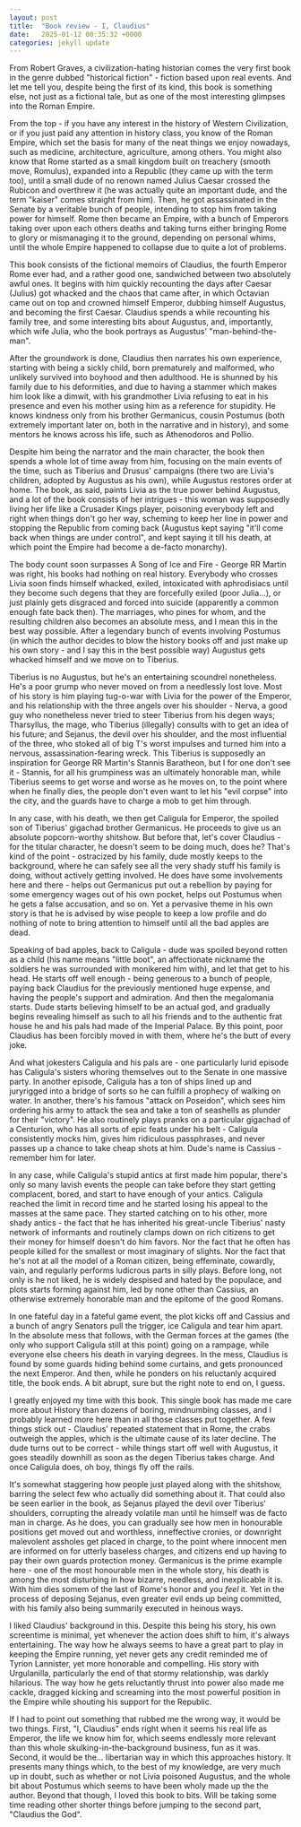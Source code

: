 ```yaml
---
layout: post
title:  "Book review - I, Claudius"
date:   2025-01-12 00:35:32 +0000
categories: jekyll update
---
```


From Robert Graves, a civilization-hating historian comes the very first book in the genre dubbed "historical fiction" - fiction based upon real events. And let me tell you, despite being the first of its kind, this book is something else, not just as a fictional tale, but as one of the most interesting glimpses into the Roman Empire.

From the top - if you have any interest in the history of Western Civilization, or if you just paid any attention in history class, you know of the Roman Empire, which set the basis for many of the neat things we enjoy nowadays, such as medicine, architecture, agriculture, among others. You might also know that Rome started as a small kingdom built on treachery (smooth move, Romulus), expanded into a Republic (they came up with the term too), until a small dude of no renown named Julius Caesar crossed the Rubicon and overthrew it (he was actually quite an important dude, and the term "kaiser" comes straight from him). Then, he got assassinated in the Senate by a veritable bunch of people, intending to stop him from taking power for himself. Rome then became an Empire, with a bunch of Emperors taking over upon each others deaths and taking turns either bringing Rome to glory or mismanaging it to the ground, depending on personal whims, until the whole Empire happened to collapse due to quite a lot of problems.

This book consists of the fictional memoirs of Claudius, the fourth Emperor Rome ever had, and a rather good one, sandwiched between two absolutely awful ones. It begins with him quickly recounting the days after Caesar (Julius) got whacked and the chaos that came after, in which Octavian came out on top and crowned himself Emperor, dubbing himself Augustus, and becoming the first Caesar. Claudius spends a while recounting his family tree, and some interesting bits about Augustus, and, importantly, which wife Julia, who the book portrays as Augustus' "man-behind-the-man". 

After the groundwork is done, Claudius then narrates his own experience, starting with being a sickly child, born prematurely and malformed, who unlikely survived into boyhood and then adulthood. He is shunned by his family due to his deformities, and due to having a stammer which makes him look like a dimwit, with his grandmother Livia refusing to eat in his presence and even his mother using him as a reference for stupidity. He knows kindness only from his brother Germanicus, cousin Postumus (both extremely important later on, both in the narrative and in history), and some mentors he knows across his life, such as Athenodoros and Pollio. 

Despite him being the narrator and the main character, the book then spends a whole lot of time away from him, focusing on the main events of the time, such as Tiberius and Drusus' campaigns (there two are Livia's children, adopted by Augustus as his own), while Augustus restores order at home. The book, as said, paints Livia as the true power behind Augustus, and a lot of the book consists of her intrigues - this woman was supposedly living her life like a Crusader Kings player, poisoning everybody left and right when things don't go her way, scheming to keep her line in power and stopping the Republic from coming back (Augustus kept saying "it'll come back when things are under control", and kept saying it till his death, at which point the Empire had become a de-facto monarchy). 

The body count soon surpasses A Song of Ice and Fire - George RR Martin was right, his books had nothing on real history. Everybody who crosses Livia soon finds himself whacked, exiled, intoxicated with aphrodisiacs until they become such degens that they are forcefully exiled (poor Julia...), or just plainly gets disgraced and forced into suicide (apparently a common enough fate back then). The marriages, who pines for whom, and the resulting children also becomes an absolute mess, and I mean this in the best way possible. After a legendary bunch of events involving Postumus (in which the author decides to blow the history books off and just make up his own story - and I say this in the best possible way) Augustus gets whacked himself and we move on to Tiberius.

Tiberius is no Augustus, but he's an entertaining scoundrel nonetheless. He's a poor grump who never moved on from a needlessly lost love. Most of his story is him playing tug-o-war with Livia for the power of the Emperor, and his relationship with the three angels over his shoulder - Nerva, a good guy who nonetheless never tried to steer Tiberius from his degen ways; Tharsyllus, the mage, who Tiberius (illegally) consults with to get an idea of his future; and Sejanus, the devil over his shoulder, and the most influential of the three, who stoked all of big T's worst impulses and turned him into a nervous, assassination-fearing wreck. This Tiberius is supposedly an inspiration for George RR Martin's Stannis Baratheon, but I for one don't see it - Stannis, for all his grumpiness was an ultimately honorable man, while Tiberius seems to get worse and worse as he moves on, to the point where when he finally dies, the people don't even want to let his "evil corpse" into the city, and the guards have to charge a mob to get him through.

In any case, with his death, we then get Caligula for Emperor, the spoiled son of Tiberius' gigachad brother Germanicus. He proceeds to give us an absolute popcorn-worthy shitshow. But before that, let's cover Claudius - for the titular character, he doesn't seem to be doing much, does he? That's kind of the point - ostracized by his family, dude mostly keeps to the background, where he can safely see all the very shady stuff his family is doing, without actively getting involved. He does have some involvements here and there - helps out Germanicus put out a rebellion by paying for some emergency wages out of his own pocket, helps out Postumus when he gets a false accusation, and so on. Yet a pervasive theme in his own story is that he is advised by wise people to keep a low profile and do nothing of note to bring attention to himself until all the bad apples are dead.

Speaking of bad apples, back to Caligula - dude was spoiled beyond rotten as a child (his name means "little boot", an affectionate nickname the soldiers he was surrounded with monikered him with), and let that get to his head. He starts off well enough - being generous to a bunch of people, paying back Claudius for the previously mentioned huge expense, and having the people's support and admiration. And then the megalomania starts. Dude starts believing himself to be an actual god, and gradually begins revealing himself as such to all his friends and to the authentic frat house he and his pals had made of the Imperial Palace. By this point, poor Claudius has been forcibly moved in with them, where he's the butt of every joke. 

And what jokesters Caligula and his pals are - one particularly lurid episode has Caligula's sisters whoring themselves out to the Senate in one massive party. In another episode, Caligula has a ton of ships lined up and juryrigged into a bridge of sorts so he can fulfill a prophecy of walking on water. In another, there's his famous "attack on Poseidon", which sees him ordering his army to attack the sea and take a ton of seashells as plunder for their "victory". He also routinely plays pranks on a particular gigachad of a Centurion, who has all sorts of epic feats under his belt - Caligula consistently mocks him, gives him ridiculous passphrases, and never passes up a chance to take cheap shots at him. Dude's name is Cassius - remember him for later.

In any case, while Caligula's stupid antics at first made him popular, there's only so many lavish events the people can take before they start getting complacent, bored, and start to have enough of your antics. Caligula reached the limit in record time and he started losing his appeal to the masses at the same pace. They started catching on to his other, more shady antics - the fact that he has inherited his great-uncle Tiberius' nasty network of informants and routinely clamps down on rich citizens to get their money for himself doesn't do him favors. Nor the fact that he often has people killed for the smallest or most imaginary of slights. Nor the fact that he's not at all the model of a Roman citizen, being effeminate, cowardly, vain, and regularly performs ludicrous parts in silly plays. Before long, not only is he not liked, he is widely despised and hated by the populace, and plots starts forming against him, led by none other than Cassius, an otherwise extremely honorable man and the epitome of the good Romans.

In one fateful day in a fateful game event, the plot kicks off and Cassius and a bunch of angry Senators pull the trigger, ice Caligula and tear him apart. In the absolute mess that follows, with the German forces at the games (the only who support Caligula still at this point) going on a rampage, while everyone else cheers his death in varying degrees. In the mess, Claudius is found by some guards hiding behind some curtains, and gets pronounced the next Emperor. And then, while he ponders on his reluctanly acquired title, the book ends. A bit abrupt, sure but the right note to end on, I guess.

I greatly enjoyed my time with this book. This single book has made me care more about History than dozens of boring, mindnumbing classes, and I probably learned more here than in all those classes put together. A few things stick out - Claudius' repeated statement that in Rome, the crabs outweigh the apples, which is the ultimate cause of its later decline. The dude turns out to be correct - while things start off well with Augustus, it goes steadily downhill as soon as the degen Tiberius takes charge. And once Caligula does, oh boy, things fly off the rails. 

It's somewhat staggering how people just played along with the shitshow, barring the select few who actually did something about it. That could also be seen earlier in the book, as Sejanus played the devil over Tiberius' shoulders, corrupting the already volatile man until he himself was de facto man in charge. As he does, you can gradually see how men in honourable positions get moved out and worthless, inneffective cronies, or downright malevolent assholes get placed in charge, to the point where innocent men are informed on for utterly baseless charges, and citizens end up having to pay their own guards protection money. Germanicus is the prime example here - one of the most honourable men in the whole story, his death is among the most disturbing in how bizarre, needless, and inexplicable it is. With him dies somem of the last of Rome's honor and you *feel* it. Yet in the process of deposing Sejanus, even greater evil ends up being committed, with his family also being summarily executed in heinous ways. 

I liked Claudius' background in this. Despite this being his story, his own screentime is minimal, yet whenever the action does shift to him, it's always entertaining. The way how he always seems to have a great part to play in keeping the Empire running, yet never gets any credit reminded me of Tyrion Lannister, yet more honorable and compelling. His story with Urgulanilla, particularly the end of that stormy relationship, was darkly hilarious. The way how he gets reluctantly thrust into power also made me cackle, dragged kicking and screaming into the most powerful position in the Empire while shouting his support for the Republic.

If I had to point out something that rubbed me the wrong way, it would be two things. First, "I, Claudius" ends right when it seems his real life as Emperor, the life we know him for, which seems endlessly more relevant than this whole skulking-in-the-background business, fun as it was. Second, it would be the... libertarian way in which this approaches history. It presents many things which, to the best of my knowledge, are very much up in doubt, such as whether or not Livia poisoned Augustus, and the whole bit about Postumus which seems to have been wholy made up the the author. Beyond that though, I loved this book to bits. Will be taking some time reading other shorter things before jumping to the second part, "Claudius the God".